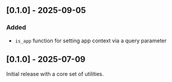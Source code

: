 ## [0.1.0] - 2025-09-05
### Added
- `is_app` function for setting app context via a query parameter


## [0.1.0] - 2025-07-09
Initial release with a core set of utilities.
